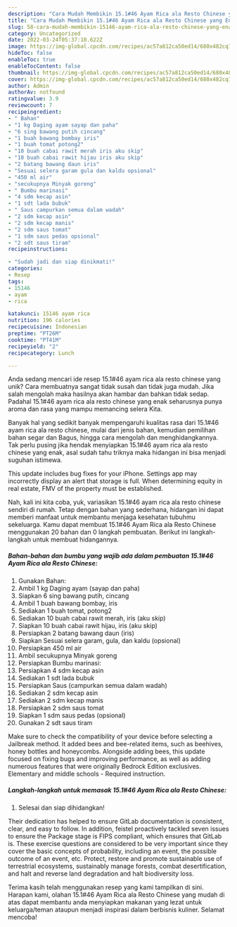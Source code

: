 ```yaml
---
description: "Cara Mudah Membikin 15.1#46 Ayam Rica ala Resto Chinese yang Enak"
title: "Cara Mudah Membikin 15.1#46 Ayam Rica ala Resto Chinese yang Enak"
slug: 58-cara-mudah-membikin-15146-ayam-rica-ala-resto-chinese-yang-enak
category: Uncategorized
date: 2022-03-24T05:37:10.622Z
image: https://img-global.cpcdn.com/recipes/ac57a812ca50ed14/680x482cq70/15146-ayam-rica-ala-resto-chinese-foto-resep-utama.jpg
hideToc: false
enableToc: true
enableTocContent: false
thumbnail: https://img-global.cpcdn.com/recipes/ac57a812ca50ed14/680x482cq70/15146-ayam-rica-ala-resto-chinese-foto-resep-utama.jpg
cover: https://img-global.cpcdn.com/recipes/ac57a812ca50ed14/680x482cq70/15146-ayam-rica-ala-resto-chinese-foto-resep-utama.jpg
author: Admin
authorAv: notfound
ratingvalue: 3.9
reviewcount: 7
recipeingredient:
- " Bahan"
- "1 kg Daging ayam sayap dan paha"
- "6 sing bawang putih cincang"
- "1 buah bawang bombay iris"
- "1 buah tomat potong2"
- "10 buah cabai rawit merah iris aku skip"
- "10 buah cabai rawit hijau iris aku skip"
- "2 batang bawang daun iris"
- "Sesuai selera garam gula dan kaldu opsional"
- "450 ml air"
- "secukupnya Minyak goreng"
- " Bumbu marinasi"
- "4 sdm kecap asin"
- "1 sdt lada bubuk"
- " Saus campurkan semua dalam wadah"
- "2 sdm kecap asin"
- "2 sdm kecap manis"
- "2 sdm saus tomat"
- "1 sdm saus pedas opsional"
- "2 sdt saus tiram"
recipeinstructions:

- "Sudah jadi dan siap dinikmati!"
categories:
- Resep
tags:
- 15146
- ayam
- rica

katakunci: 15146 ayam rica 
nutrition: 196 calories
recipecuisine: Indonesian
preptime: "PT26M"
cooktime: "PT41M"
recipeyield: "2"
recipecategory: Lunch

---
```





Anda sedang mencari ide resep 15.1#46 ayam rica ala resto chinese yang unik? Cara membuatnya sangat tidak susah dan tidak juga mudah. Jika salah mengolah maka hasilnya akan hambar dan bahkan tidak sedap. Padahal 15.1#46 ayam rica ala resto chinese yang enak seharusnya punya aroma dan rasa yang mampu memancing selera Kita.





Banyak hal yang sedikit banyak mempengaruhi kualitas rasa dari 15.1#46 ayam rica ala resto chinese, mulai dari jenis bahan, kemudian pemilihan bahan segar dan Bagus, hingga cara mengolah dan menghidangkannya. Tak perlu pusing jika hendak menyiapkan 15.1#46 ayam rica ala resto chinese yang enak,      asal sudah tahu triknya maka hidangan ini bisa menjadi suguhan istimewa.














This update includes bug fixes for your iPhone. Settings app may incorrectly display an alert that storage is full. When determining equity in real estate, FMV of the property must be established.






Nah, kali ini kita coba, yuk, variasikan 15.1#46 ayam rica ala resto chinese sendiri di rumah. Tetap dengan bahan yang sederhana, hidangan ini dapat memberi manfaat untuk membantu menjaga kesehatan tubuhmu sekeluarga. Kamu dapat membuat 15.1#46 Ayam Rica ala Resto Chinese menggunakan 20 bahan dan 0 langkah pembuatan. Berikut ini langkah-langkah untuk membuat hidangannya.

<!--inarticleads1-->

##### Bahan-bahan dan bumbu yang wajib ada dalam pembuatan 15.1#46 Ayam Rica ala Resto Chinese:

1. Gunakan  Bahan:
1. Ambil 1 kg Daging ayam (sayap dan paha)
1. Siapkan 6 sing bawang putih, cincang
1. Ambil 1 buah bawang bombay, iris
1. Sediakan 1 buah tomat, potong2
1. Sediakan 10 buah cabai rawit merah, iris (aku skip)
1. Siapkan 10 buah cabai rawit hijau, iris (aku skip)
1. Persiapkan 2 batang bawang daun (iris)
1. Siapkan Sesuai selera garam, gula, dan kaldu (opsional)
1. Persiapkan 450 ml air
1. Ambil secukupnya Minyak goreng
1. Persiapkan  Bumbu marinasi:
1. Persiapkan 4 sdm kecap asin
1. Sediakan 1 sdt lada bubuk
1. Persiapkan  Saus (campurkan semua dalam wadah)
1. Sediakan 2 sdm kecap asin
1. Sediakan 2 sdm kecap manis
1. Persiapkan 2 sdm saus tomat
1. Siapkan 1 sdm saus pedas (opsional)
1. Gunakan 2 sdt saus tiram


Make sure to check the compatibility of your device before selecting a Jailbreak method. It added bees and bee-related items, such as beehives, honey bottles and honeycombs. Alongside adding bees, this update focused on fixing bugs and improving performance, as well as adding numerous features that were originally Bedrock Edition exclusives. Elementary and middle schools - Required instruction. 

<!--inarticleads2-->

##### Langkah-langkah untuk memasak 15.1#46 Ayam Rica ala Resto Chinese:


1. Selesai dan siap dihidangkan!

Their dedication has helped to ensure GitLab documentation is consistent, clear, and easy to follow. In addition, feistel proactively tackled seven issues to ensure the Package stage is FIPS compliant, which ensures that GitLab is. These exercise questions are considered to be very important since they cover the basic concepts of probability, including an event, the possible outcome of an event, etc. Protect, restore and promote sustainable use of terrestrial ecosystems, sustainably manage forests, combat desertification, and halt and reverse land degradation and halt biodiversity loss. 

Terima kasih telah menggunakan resep yang kami tampilkan di sini. Harapan kami, olahan 15.1#46 Ayam Rica ala Resto Chinese yang mudah di atas dapat membantu anda menyiapkan makanan yang lezat untuk keluarga/teman ataupun menjadi inspirasi dalam berbisnis kuliner. Selamat mencoba!
